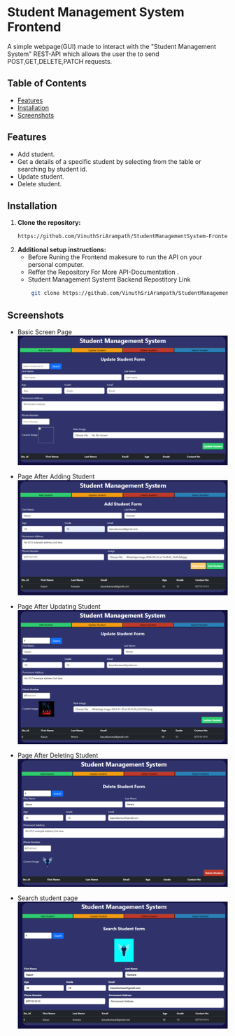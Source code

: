 # Student Management System Frontend

A simple webpage(GUI) made to interact with the "Student Management System" REST-API which allows the user the to send POST,GET,DELETE,PATCH requests.

## Table of Contents

- [Features](#features)
- [Installation](#installation)
- [Screenshots](#screenshots)

## Features

- Add student.
- Get a details of a specific student by selecting from the table or searching by student id.
- Update student.
- Delete student.

## Installation

1. **Clone the repository:**
    ```bash
    https://github.com/VinuthSriArampath/StudentManagementSystem-Frontend.git
    ```
2. **Additional setup instructions:**
    - Before Runing the Frontend makesure to run the API on your personal computer.
    - Reffer the Repository For More API-Documentation .
    - Student Management Systemt Backend Repostitory Link
      ```bash
       git clone https://github.com/VinuthSriArampath/StudentManagementSystem-Backend.git
      ```

## Screenshots
- Basic Screen Page
![Basic Screen Page](https://github.com/VinuthSriArampath/StudentManagementSystem-Frontend/blob/31cd968f20e7169160829b5506bb76085c8b6446/Screenshots/Basic_Starter_Page.png)

- Page After Adding Student
![Page After Adding Student](https://github.com/VinuthSriArampath/StudentManagementSystem-Frontend/blob/31cd968f20e7169160829b5506bb76085c8b6446/Screenshots/Page_After_Adding_Student.png)

- Page After Updating Student
![Page After Updating Student](https://github.com/VinuthSriArampath/StudentManagementSystem-Frontend/blob/31cd968f20e7169160829b5506bb76085c8b6446/Screenshots/page_after_updating_student.png)

- Page After Deleting Student
![Page After Deleting Student](https://github.com/VinuthSriArampath/StudentManagementSystem-Frontend/blob/31cd968f20e7169160829b5506bb76085c8b6446/Screenshots/page-after-deleting-student.png)

- Search student page
![Search student page](https://github.com/VinuthSriArampath/StudentManagementSystem-Frontend/blob/31cd968f20e7169160829b5506bb76085c8b6446/Screenshots/search-student-page.png)
